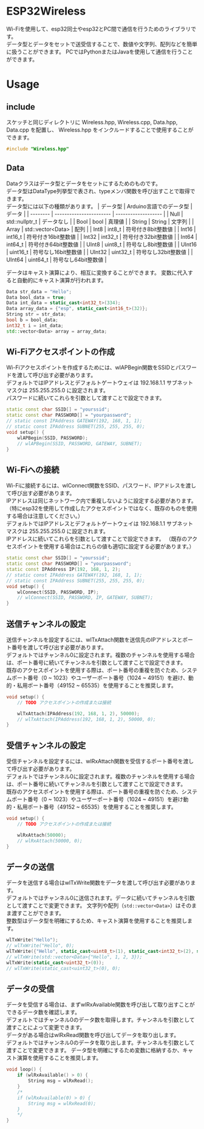 # ESP32Wireless

Wi-Fiを使用して、esp32同士やesp32とPC間で通信を行うためのライブラリです。  
データ型とデータをセットで送受信することで、数値や文字列、配列などを簡単に扱うことができます。
PCではPythonまたはJavaを使用して通信を行うことができます。

# Usage

## include
スケッチと同じディレクトリに Wireless.hpp, Wireless.cpp, Data.hpp, Data.cpp を配置し、
Wireless.hpp をインクルードすることで使用することができます。
```C++
#include "Wireless.hpp"
```

## Data
Dataクラスはデータ型とデータをセットにするためのものです。  
データ型はDataType列挙型で表され、typeメンバ関数を呼び出すことで取得できます。  
データ型には以下の種類があります。
| データ型 | Arduino言語でのデータ型 | データ              |
| -------- | ----------------------- | ------------------- |
| Null     | std::nullptr_t          | データなし          |
| Bool     | bool                    | 真理値              |
| String   | String                  | 文字列              |
| Array    | std::vector\<Data>      | 配列                |
| Int8     | int8_t                  | 符号付き8bit整数値  |
| Int16    | int16_t                 | 符号付き16bit整数値 |
| Int32    | int32_t                 | 符号付き32bit整数値 |
| Int64    | int64_t                 | 符号付き64bit整数値 |
| UInt8    | uint8_t                 | 符号なし8bit整数値  |
| UInt16   | uint16_t                | 符号なし16bit整数値 |
| UInt32   | uint32_t                | 符号なし32bit整数値 |
| UInt64   | uint64_t                | 符号なし64bit整数値 |

データはキャスト演算により、相互に変換することができます。
変数に代入すると自動的にキャスト演算が行われます。
```C++
Data str_data = "Hello";
Data bool_data = true;
Data int_data = static_cast<int32_t>(334);
Data array_data = {"esp", static_cast<int16_t>(32)};
String str = str_data;
bool b = bool_data;
int32_t i = int_data;
std::vector<Data> array = array_data;
```

## Wi-Fiアクセスポイントの作成
Wi-Fiアクセスポイントを作成するためには、wlAPBegin関数をSSIDとパスワードを渡して呼び出す必要があります。  
デフォルトではIPアドレスとデフォルトゲートウェイは 192.168.1.1 サブネットマスクは 255.255.255.0 に設定されます。  
パスワードに続いてこれらを引数として渡すことで設定できます。
```C++
static const char SSID[] = "yourssid";
static const char PASSWORD[] = "yourpassword";
// static const IPAddress GATEWAY(192, 168, 1, 1);
// static const IPAddress SUBNET(255, 255, 255, 0);
void setup() {
    wlAPBegin(SSID, PASSWORD);
    // wlAPBegin(SSID, PASSWORD, GATEWAY, SUBNET);
}
```

## Wi-Fiへの接続
Wi-Fiに接続するには、wlConnect関数をSSID、パスワード、IPアドレスを渡して呼び出す必要があります。  
IPアドレスは同じネットワーク内で重複しないように設定する必要があります。（特にesp32を使用して作成したアクセスポイントではなく、既存のものを使用する場合は注意してください。）  
デフォルトではIPアドレスとデフォルトゲートウェイは 192.168.1.1 サブネットマスクは 255.255.255.0 に設定されます。  
IPアドレスに続いてこれらを引数として渡すことで設定できます。
（既存のアクセスポイントを使用する場合はこれらの値も適切に設定する必要があります。）
```C++
static const char SSID[] = "yourssid";
static const char PASSWORD[] = "yourpassword";
static const IPAddress IP(192, 168, 1, 2);
// static const IPAddress GATEWAY(192, 168, 1, 1);
// static const IPAddress SUBNET(255, 255, 255, 0);
void setup() {
    wlConnect(SSID, PASSWORD, IP);
    // wlConnect(SSID, PASSWORD, IP, GATEWAY, SUBNET);
}
```

## 送信チャンネルの設定
送信チャンネルを設定するには、wlTxAttach関数を送信先のIPアドレスとポート番号を渡して呼び出す必要があります。  
デフォルトではチャンネル0に設定されます。複数のチャンネルを使用する場合は、ポート番号に続いてチャンネルを引数として渡すことで設定できます。  
既存のアクセスポイントを使用する際は、ポート番号の重複を防ぐため、システムポート番号（0 ~ 1023）やユーザーポート番号（1024 ~ 49151）を避け、動的・私用ポート番号（49152 ~ 65535）を使用することを推奨します。
```C++
void setup() {
    // TODO アクセスポイントの作成または接続

    wlTxAttach(IPAddress(192, 168, 1, 2), 50000);
    // wlTxAttach(IPAddress(192, 168, 1, 2), 50000, 0);
}
```

## 受信チャンネルの設定
受信チャンネルを設定するには、wlRxAttach関数を受信するポート番号を渡して呼び出す必要があります。  
デフォルトではチャンネル0に設定されます。複数のチャンネルを使用する場合は、ポート番号に続いてチャンネルを引数として渡すことで設定できます。  
既存のアクセスポイントを使用する際は、ポート番号の重複を防ぐため、システムポート番号（0 ~ 1023）やユーザーポート番号（1024 ~ 49151）を避け動的・私用ポート番号（49152 ~ 65535）を使用することを推奨します。
```C++
void setup() {
    // TODO アクセスポイントの作成または接続

    wlRxAttach(50000);
    // wlRxAttach(50000, 0);
}
```

## データの送信
データを送信する場合はwlTxWrite関数をデータを渡して呼び出す必要があります。  
デフォルトではチャンネル0に送信されます。データに続いてチャンネルを引数として渡すことで変更できます。
文字列や配列（`std::vector<Data>`）はそのまま渡すことができます。  
整数型はデータ型を明確にするため、キャスト演算を使用することを推奨します。
```C++
wlTxWrite("Hello");
// wlTxWrite("Hello", 0);
wlTxWrite({"Hello", static_cast<uint8_t>(1), static_cast<int32_t>(2), static_cast<uint64_t>(3)});
// wlTxWrite(std::vector<Data>{"Hello", 1, 2, 3});
wlTxWrite(static_cast<uint32_t>(0));
// wlTxWrite(static_cast<uint32_t>(0), 0);
```

## データの受信
データを受信する場合は、まずwlRxAvailable関数を呼び出して取り出すことができるデータ数を確認します。  
デフォルトではチャンネル0のデータ数を取得します。チャンネルを引数として渡すことによって変更できます。  
データがある場合はwlRxRead関数を呼び出してデータを取り出します。  
デフォルトではチャンネル0のデータを取り出します。チャンネルを引数として渡すことで変更できます。
データ型を明確にするため変数に格納するか、キャスト演算を使用することを推奨します。
```C++
void loop() {
    if (wlRxAvailable() > 0) {
        String msg = wlRxRead();
    }
    /*
    if (wlRxAvailable(0) > 0) {
        String msg = wlRxRead(0);
    }
    */
}
```
